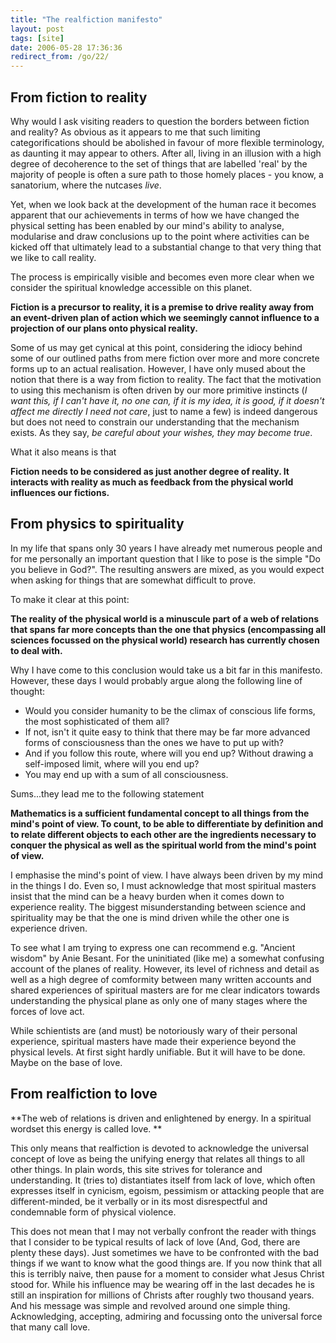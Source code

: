 ```yaml
---
title: "The realfiction manifesto"
layout: post
tags: [site]
date: 2006-05-28 17:36:36
redirect_from: /go/22/
---
```


##  From fiction to reality 

Why would I ask visiting readers to question the borders between fiction and reality? As obvious as it appears to me that such limiting categorifications should be abolished in favour of more flexible terminology, as daunting it may appear to others. After all, living in an illusion with a high degree of decoherence to the set of things that are labelled &#39;real&#39; by the majority of people is often a sure path to those homely places - you know, a sanatorium, where the nutcases _live_.

Yet, when we look back at the development of the human race it becomes apparent that our achievements in terms of how we have changed the physical setting has been enabled by our mind&#39;s ability to analyse, modularise and draw conclusions up to the point where activities can be kicked off that ultimately lead to a substantial change to that very thing that we like to call reality.

The process is empirically visible and becomes even more clear when we consider the spiritual knowledge accessible on this planet.

**Fiction is a precursor to reality, it is a premise to drive reality away from an event-driven plan of action which we seemingly cannot influence to a projection of our plans onto physical reality.**

Some of us may get cynical at this point, considering the idiocy behind some of our outlined paths from mere fiction over more and more concrete forms up to an actual realisation. However, I have only mused about the notion that there is a way from fiction to reality. The fact that the motivation to using this mechanism is often driven by our more primitive instincts (_I want this, if I can&#39;t have it, no one can, if it is my idea, it is good, if it doesn&#39;t affect me directly I need not care_, just to name a few) is indeed dangerous but does not need to constrain our understanding that the mechanism exists. As they say, _be careful about your wishes, they may become true_.

What it also means is that

**Fiction needs to be considered as just another degree of reality. It interacts with reality as much as feedback from the physical world influences our fictions.** 

## From physics to spirituality

In my life that spans only 30 years I have already met numerous people and for me personally an important question that I like to pose is the simple &quot;Do you believe in God?&quot;. The resulting answers are mixed, as you would expect when asking for things that are somewhat difficult to prove.

To make it clear at this point:

**The reality of the physical world is a minuscule part of a web of relations that spans far more concepts than the one that physics (encompassing all sciences focussed on the physical world) research has currently chosen to deal with.** 

Why I have come to this conclusion would take us a bit far in this manifesto. However,  these days I would probably argue along the following line of thought:

*   Would you consider humanity to be the climax of conscious life forms, the most sophisticated of them all?
*   If not, isn&#39;t it quite easy to think that there may be far more advanced forms of consciousness than the ones we have to put up with?
*   And if you follow this route, where will you end up? Without drawing a self-imposed limit, where will you end up?
*   You may end up with a sum of all consciousness.

Sums...they lead me to the following statement 

**Mathematics is a sufficient fundamental concept to all things from the mind&#39;s point of view. To count, to be able to differentiate by definition and to relate different objects to each other are the ingredients necessary to conquer the physical as well as the spiritual world from the mind&#39;s point of view.**

I emphasise the mind&#39;s point of view. I have always been driven by my mind in the things I do. Even so, I must acknowledge that most spiritual masters insist that the mind can be a heavy burden when it comes down to experience reality. The biggest misunderstanding between science and spirituality may be that the one is mind driven while the other one is experience driven.

To see what I am trying to express one can recommend e.g. &quot;Ancient wisdom&quot; by Anie Besant. For the uninitiated (like me) a somewhat confusing account of the planes of reality. However, its level of richness and detail as well as a high degree of comformity between many written accounts and shared experiences of spiritual masters are for me clear indicators towards understanding the physical plane as only one of many stages where the forces of love act.

 While schientists are (and must) be notoriously wary of their personal experience, spiritual masters have made their experience beyond the physical levels. At first sight hardly unifiable. But it will have to be done. Maybe on the base of love. 

## From realfiction to love 

**The web of relations is driven and enlightened by energy. In a spiritual wordset this energy is called love. **

This only means that realfiction is devoted to acknowledge the universal concept of love as being the unifying energy that relates all things to all other things. In plain words, this site strives for tolerance and understanding. It (tries to) distantiates itself from lack of love, which often expresses itself in cynicism, egoism, pessimism or attacking people that are different-minded, be it verbally or in its most disrespectful and condemnable form of physical violence.

This does not mean that I may not verbally confront the reader with things that I consider to be typical results of lack of love (And, God, there are plenty these days). Just sometimes we have to be confronted with the bad things if we want to know what the good things are. If you now think that all this is terribly naive, then pause for a moment to consider what Jesus Christ stood for. While his influence may be wearing off in the last decades he is still an inspiration for millions of Christs after roughly two thousand years. And his message was simple and revolved around one simple thing. Acknowledging, accepting, admiring and focussing onto the universal force that many call love.  
